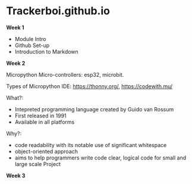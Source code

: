 # Trackerboi.github.io
**Week 1**

* Module Intro
* Github Set-up
* Introduction to Markdown

**Week 2**

Micropython
Micro-controllers: esp32, microbit.

Types of Micropython IDE: https://thonny.org/, https://codewith.mu/

What?:

* Intepreted programming language created by Guido van Rossum
* First released in 1991
* Available in all platforms

Why?:

* code readability with its notable use of significant whitespace
* object-oriented approach
* aims to help programmers write code clear, logical code for small and large scale Project

**Week 3**


